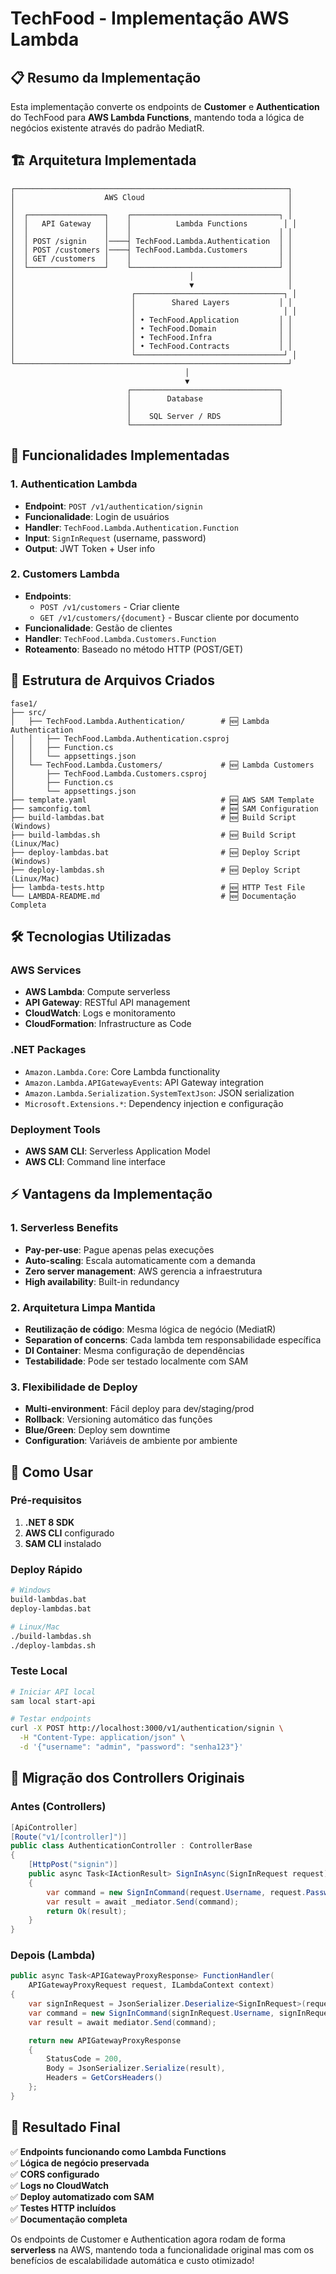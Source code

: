 # TechFood - Implementação AWS Lambda

## 📋 Resumo da Implementação

Esta implementação converte os endpoints de **Customer** e **Authentication** do TechFood para **AWS Lambda Functions**, mantendo toda a lógica de negócios existente através do padrão MediatR.

## 🏗️ Arquitetura Implementada

```
┌─────────────────────────────────────────────────────────────┐
│                    AWS Cloud                                │
│                                                             │
│  ┌─────────────────┐    ┌─────────────────────────────────┐ │
│  │   API Gateway   │    │          Lambda Functions        │ │
│  │                 │    │                                 │ │
│  │ POST /signin    │────┤ TechFood.Lambda.Authentication  │ │
│  │ POST /customers │────┤ TechFood.Lambda.Customers       │ │
│  │ GET /customers  │    │                                 │ │
│  └─────────────────┘    └─────────────────────────────────┘ │
│                                       │                     │
│                                       ▼                     │
│                          ┌─────────────────────────────────┐ │
│                          │        Shared Layers           │ │
│                          │                                 │ │
│                          │ • TechFood.Application         │ │
│                          │ • TechFood.Domain              │ │
│                          │ • TechFood.Infra               │ │
│                          │ • TechFood.Contracts           │ │
│                          └─────────────────────────────────┘ │
└─────────────────────────────────────────────────────────────┘
                                       │
                                       ▼
                          ┌─────────────────────────────────┐
                          │        Database                 │
                          │                                 │
                          │    SQL Server / RDS             │
                          └─────────────────────────────────┘
```

## 🚀 Funcionalidades Implementadas

### 1. Authentication Lambda

- **Endpoint**: `POST /v1/authentication/signin`
- **Funcionalidade**: Login de usuários
- **Handler**: `TechFood.Lambda.Authentication.Function`
- **Input**: `SignInRequest` (username, password)
- **Output**: JWT Token + User info

### 2. Customers Lambda

- **Endpoints**:
  - `POST /v1/customers` - Criar cliente
  - `GET /v1/customers/{document}` - Buscar cliente por documento
- **Funcionalidade**: Gestão de clientes
- **Handler**: `TechFood.Lambda.Customers.Function`
- **Roteamento**: Baseado no método HTTP (POST/GET)

## 📁 Estrutura de Arquivos Criados

```
fase1/
├── src/
│   ├── TechFood.Lambda.Authentication/        # 🆕 Lambda Authentication
│   │   ├── TechFood.Lambda.Authentication.csproj
│   │   ├── Function.cs
│   │   └── appsettings.json
│   └── TechFood.Lambda.Customers/             # 🆕 Lambda Customers
│       ├── TechFood.Lambda.Customers.csproj
│       ├── Function.cs
│       └── appsettings.json
├── template.yaml                              # 🆕 AWS SAM Template
├── samconfig.toml                             # 🆕 SAM Configuration
├── build-lambdas.bat                          # 🆕 Build Script (Windows)
├── build-lambdas.sh                           # 🆕 Build Script (Linux/Mac)
├── deploy-lambdas.bat                         # 🆕 Deploy Script (Windows)
├── deploy-lambdas.sh                          # 🆕 Deploy Script (Linux/Mac)
├── lambda-tests.http                          # 🆕 HTTP Test File
└── LAMBDA-README.md                           # 🆕 Documentação Completa
```

## 🛠️ Tecnologias Utilizadas

### AWS Services

- **AWS Lambda**: Compute serverless
- **API Gateway**: RESTful API management
- **CloudWatch**: Logs e monitoramento
- **CloudFormation**: Infrastructure as Code

### .NET Packages

- `Amazon.Lambda.Core`: Core Lambda functionality
- `Amazon.Lambda.APIGatewayEvents`: API Gateway integration
- `Amazon.Lambda.Serialization.SystemTextJson`: JSON serialization
- `Microsoft.Extensions.*`: Dependency injection e configuração

### Deployment Tools

- **AWS SAM CLI**: Serverless Application Model
- **AWS CLI**: Command line interface

## ⚡ Vantagens da Implementação

### 1. **Serverless Benefits**

- **Pay-per-use**: Pague apenas pelas execuções
- **Auto-scaling**: Escala automaticamente com a demanda
- **Zero server management**: AWS gerencia a infraestrutura
- **High availability**: Built-in redundancy

### 2. **Arquitetura Limpa Mantida**

- **Reutilização de código**: Mesma lógica de negócio (MediatR)
- **Separation of concerns**: Cada lambda tem responsabilidade específica
- **DI Container**: Mesma configuração de dependências
- **Testabilidade**: Pode ser testado localmente com SAM

### 3. **Flexibilidade de Deploy**

- **Multi-environment**: Fácil deploy para dev/staging/prod
- **Rollback**: Versioning automático das funções
- **Blue/Green**: Deploy sem downtime
- **Configuration**: Variáveis de ambiente por ambiente

## 🎯 Como Usar

### Pré-requisitos

1. **.NET 8 SDK**
2. **AWS CLI** configurado
3. **SAM CLI** instalado

### Deploy Rápido

```bash
# Windows
build-lambdas.bat
deploy-lambdas.bat

# Linux/Mac
./build-lambdas.sh
./deploy-lambdas.sh
```

### Teste Local

```bash
# Iniciar API local
sam local start-api

# Testar endpoints
curl -X POST http://localhost:3000/v1/authentication/signin \
  -H "Content-Type: application/json" \
  -d '{"username": "admin", "password": "senha123"}'
```

## 🔄 Migração dos Controllers Originais

### Antes (Controllers)

```csharp
[ApiController]
[Route("v1/[controller]")]
public class AuthenticationController : ControllerBase
{
    [HttpPost("signin")]
    public async Task<IActionResult> SignInAsync(SignInRequest request)
    {
        var command = new SignInCommand(request.Username, request.Password);
        var result = await _mediator.Send(command);
        return Ok(result);
    }
}
```

### Depois (Lambda)

```csharp
public async Task<APIGatewayProxyResponse> FunctionHandler(
    APIGatewayProxyRequest request, ILambdaContext context)
{
    var signInRequest = JsonSerializer.Deserialize<SignInRequest>(request.Body);
    var command = new SignInCommand(signInRequest.Username, signInRequest.Password);
    var result = await mediator.Send(command);

    return new APIGatewayProxyResponse
    {
        StatusCode = 200,
        Body = JsonSerializer.Serialize(result),
        Headers = GetCorsHeaders()
    };
}
```

## 🎉 Resultado Final

✅ **Endpoints funcionando como Lambda Functions**  
✅ **Lógica de negócio preservada**  
✅ **CORS configurado**  
✅ **Logs no CloudWatch**  
✅ **Deploy automatizado com SAM**  
✅ **Testes HTTP incluídos**  
✅ **Documentação completa**

Os endpoints de Customer e Authentication agora rodam de forma **serverless** na AWS, mantendo toda a funcionalidade original mas com os benefícios de escalabilidade automática e custo otimizado!
